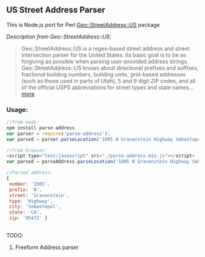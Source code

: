 ## US Street Address Parser

This is Node.js port for Perl [Geo::StreetAddress::US](http://search.cpan.org/~timb/Geo-StreetAddress-US-1.04/US.pm) package

*Description from Geo::StreetAddress::US*:

>Geo::StreetAddress::US is a regex-based street address and street intersection parser for the United States. Its basic goal is to be as forgiving as possible when parsing user-provided address strings. Geo::StreetAddress::US knows about directional prefixes and suffixes, fractional building numbers, building units, grid-based addresses (such as those used in parts of Utah), 5 and 9 digit ZIP codes, and all of the official USPS abbreviations for street types and state names... [more](http://search.cpan.org/~timb/Geo-StreetAddress-US-1.04/US.pm)

### Usage:

```javascript
//from node:
npm install parse-address
var parser = require('parse-address'); 
var parsed = parser.parseLocation('1005 N Gravenstein Highway Sebastopol CA 95472');

//from browser:
<script type="text/javascript" src="./parse-address.min.js"></script>
var parsed = parseAddress.parseLocation('1005 N Gravenstein Highway Sebastopol CA 95472');

//Parsed address:
{ 
 number: '1005',
 prefix: 'N',
 street: 'Gravenstein',
 type: 'Highway',
 city: 'Sebastopol',
 state: 'CA',
 zip: '95472' }
 
```
 

TODO:

1. Freeform Address parser
